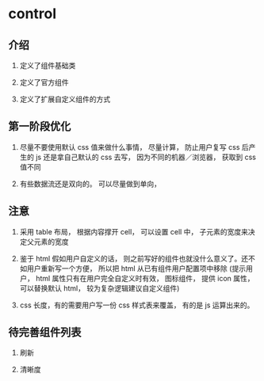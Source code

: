 # control

## 介绍

1. 定义了组件基础类

1. 定义了官方组件

1. 定义了扩展自定义组件的方式

## 第一阶段优化

<!--1. 事件委托。 plugin（考虑， 研究-->

<!--1. 用户自定义组件扩展-->

<!--1. 全局 flex 或者 100% 或者 table 或者拿到数值，纯粹计算结果(重点考虑，不同屏幕下，或者不固定长度情况下，导致的一些布局问题)-->
<!--* 每个元素都会设置自己的宽度（包括官方给的自定义宽度）-->
<!--* 最后设置 progressbar 的宽度(加载出来， 但是可以不用， 只是占用固定宽度)-->

<!--1. 配置项扩展-->

<!--1. 缓存进度条-->

<!--1. 时间处理 hh:mm:ss tip 宽度 progressTime 宽度 -->

<!--1. resize 方法 table 布局后这个不在重复-->

<!--1. 拖动截流， 或者不直接设置 currentTime, 避免重复调起 seek-->

<!--1. 动画 (volume(描边动画)  play（path 变形动画)-->

<!--1. vision > chimee-->

<!-- 1. controls.false 设置时， 截断 -->

<!-- 1. 进度条出现跳动情况， 声音出现跳动情况 -->

1. 尽量不要使用默认 css 值来做什么事情， 尽量计算， 防止用户复写 css 后产生的 js 还是拿自己默认的 css 去写， 因为不同的机器／浏览器， 获取到 css 值不同

1. 有些数据流还是双向的。 可以尽量做到单向，

## 注意

1. 采用 table 布局， 根据内容撑开 cell， 可以设置 cell 中， 子元素的宽度来决定父元素的宽度

1. 鉴于 html 假如用户自定义的话， 则之前写好的组件也就没什么意义了。还不如用户重新写一个方便， 所以把 html 从已有组件用户配置项中移除 (提示用户， html 属性只有在用户完全自定义时有效， 图标组件， 提供 icon 属性， 可以替换默认 html， 较为复杂逻辑建议自定义组件)

1. css 长度，有的需要用户写一份 css 样式表来覆盖， 有的是 js 运算出来的。

## 待完善组件列表

1. 刷新

1. 清晰度